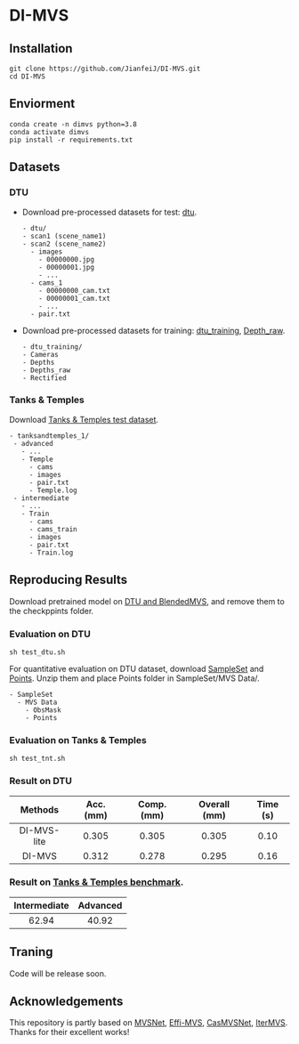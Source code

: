 # DI-MVS
## Installation
```
git clone https://github.com/JianfeiJ/DI-MVS.git
cd DI-MVS
```
## Enviorment
```
conda create -n dimvs python=3.8
conda activate dimvs
pip install -r requirements.txt
```
## Datasets
### DTU
- Download pre-processed datasets for test: [dtu](https://drive.google.com/file/d/1jN8yEQX0a-S22XwUjISM8xSJD39pFLL_/view).
  ```
  - dtu/
  - scan1 (scene_name1)
  - scan2 (scene_name2)
    - images
      - 00000000.jpg
      - 00000001.jpg
      - ...
    - cams_1
      - 00000000_cam.txt
      - 00000001_cam.txt
      - ...
    - pair.txt
  ```
- Download pre-processed datasets for training: [dtu_training](https://drive.google.com/file/d/1eDjh-_bxKKnEuz5h-HXS7EDJn59clx6V/view), [Depth_raw](https://virutalbuy-public.oss-cn-hangzhou.aliyuncs.com/share/cascade-stereo/CasMVSNet/dtu_data/dtu_train_hr/Depths_raw.zip).
  ```
  - dtu_training/
  - Cameras
  - Depths
  - Depths_raw
  - Rectified
  ```
### Tanks & Temples

Download [Tanks & Temples test dataset](https://drive.google.com/file/d/1gAfmeoGNEFl9dL4QcAU4kF0BAyTd-r8Z/view).
 ```
- tanksandtemples_1/
  - advanced
    - ...
    - Temple
      - cams
      - images
      - pair.txt
      - Temple.log
  - intermediate
    - ...
    - Train
      - cams
      - cams_train
      - images
      - pair.txt
      - Train.log
 ```

## Reproducing Results
Download pretrained model on [DTU and BlendedMVS](https://drive.google.com/drive/folders/1BWPfXx4aPEjt6SsvvtZGNTriMTMHbHDp?usp=sharing), and remove them to the checkppints folder.
### Evaluation on DTU
 ```
sh test_dtu.sh
 ```
For quantitative evaluation on DTU dataset, download [SampleSet](http://roboimagedata.compute.dtu.dk/?page_id=36) and [Points](http://roboimagedata.compute.dtu.dk/?page_id=36). Unzip them and place Points folder in SampleSet/MVS Data/.
```
- SampleSet
  - MVS Data
    - ObsMask
    - Points
```
### Evaluation on Tanks & Temples
 ```
sh test_tnt.sh
 ```
### Result on DTU
|    Methods  |  Acc. (mm)     | Comp. (mm) | Overall (mm)   | Time (s)   |
|    :----:   |    :----:   |    :----:   |    :----:    |   :----:    |
| DI-MVS-lite     | 0.305      |0.305| 0.305   |  0.10  |
| DI-MVS      | 0.312      |0.278| 0.295|0.16|
### Result on [Tanks & Temples benchmark](https://www.tanksandtemples.org/leaderboard/AdvancedF/?table_0-sort=-my_mean).
|Intermediate|Advanced |
|    :----:   |    :----:   |
| 62.94      |40.92|

## Traning

Code will be release soon.

## Acknowledgements
This repository is partly based on [MVSNet](https://github.com/YoYo000/MVSNet), [Effi-MVS](https://github.com/bdwsq1996/Effi-MVS), [CasMVSNet](https://github.com/alibaba/cascade-stereo/tree/master/CasMVSNet), [IterMVS](https://github.com/FangjinhuaWang/IterMVS).
Thanks for their excellent works!
